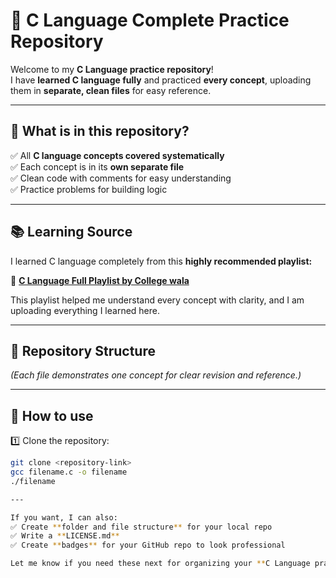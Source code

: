 # 🌻 C Language Complete Practice Repository

Welcome to my **C Language practice repository**!  
I have **learned C language fully** and practiced **every concept**, uploading them in **separate, clean files** for easy reference.

---

## 🎯 What is in this repository?

✅ All **C language concepts covered systematically**  
✅ Each concept is in its **own separate file**  
✅ Clean code with comments for easy understanding  
✅ Practice problems for building logic

---

## 📚 Learning Source

I learned C language completely from this **highly recommended playlist:**

🎥 **[C Language Full Playlist by College wala](https://youtube.com/playlist?list=PLxgZQoSe9cg1drBnejUaDD9GEJBGQ5hMt&si=du8z94SK4JcJQ4nr)**

This playlist helped me understand every concept with clarity, and I am uploading everything I learned here.

---

## 📂 Repository Structure

*(Each file demonstrates one concept for clear revision and reference.)*

---

## 🚀 How to use

1️⃣ Clone the repository:
```bash
git clone <repository-link>
gcc filename.c -o filename
./filename

---

If you want, I can also:
✅ Create **folder and file structure** for your local repo  
✅ Write a **LICENSE.md**  
✅ Create **badges** for your GitHub repo to look professional

Let me know if you need these next for organizing your **C Language practice repository cleanly**.
